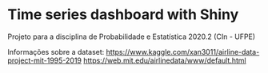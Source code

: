 # Time series dashboard with Shiny
Projeto para a disciplina de Probabilidade e Estatística 2020.2 (CIn - UFPE)


Informações sobre a dataset:
https://www.kaggle.com/xan3011/airline-data-project-mit-1995-2019
https://web.mit.edu/airlinedata/www/default.html
